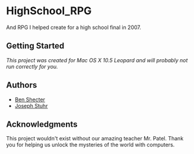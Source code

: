 # HighSchool_RPG
And RPG I helped create for a high school final in 2007.

## Getting Started
*This project was created for Mac OS X 10.5 Leopard and will probably not run correctly for you.*

## Authors
* [Ben Shecter](https://www.linkedin.com/in/benjamin-shecter-49786053)
* [Joseph Stuhr](https://www.linkedin.com/in/jpdeathblade/)
 
 ## Acknowledgments
 This project wouldn't exist without our amazing teacher Mr. Patel.
 Thank you for helping us unlock the mysteries of the world with computers.